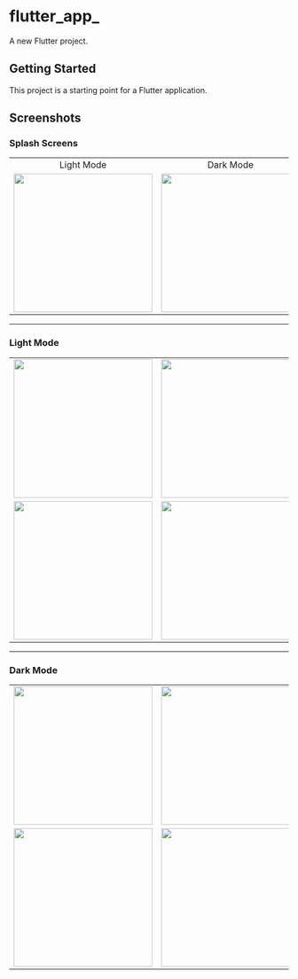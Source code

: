 # flutter_app_
A new Flutter project.

## Getting Started
This project is a starting point for a Flutter application.

## Screenshots

### Splash Screens

|  |  |
| :---: | :---: |
| Light Mode | Dark Mode |
| <img src="https://github.com/user-attachments/assets/fa927ace-63fc-4a76-a9e5-215a8e1c258a" width="250" /> | <img src="https://github.com/user-attachments/assets/2fb286a0-2959-4d22-940a-5998c491d6af" width="250" /> |

---

### Light Mode

|  |  |
| :---: | :---: |
| <img src="https://github.com/user-attachments/assets/6fb25c9f-cf3b-43b6-a4be-0c7f3541269c" width="250" /> | <img src="https://github.com/user-attachments/assets/316a8673-25b4-4c26-a469-394ee4ee47c0" width="250" />|
| <img src="https://github.com/user-attachments/assets/6be5a456-4b7a-4e25-bca8-62af7bc4b4df" width="250" /> | <img src="https://github.com/user-attachments/assets/787311be-6508-478a-9ebf-758a86c949e9" width="250" /> |

---

### Dark Mode

|  |  |
| :---: | :---: |
| <img src="https://github.com/user-attachments/assets/6fb25c9f-cf3b-43b6-a4be-0c7f3541269c" width="250" /> | <img src="https://github.com/user-attachments/assets/316a8673-25b4-4c26-a469-394ee4ee47c0" width="250" /> |
| <img src="https://github.com/user-attachments/assets/8b3a9889-fc85-4007-98d4-2206783b9848" width="250" /> | <img src="https://github.com/user-attachments/assets/c8010c8f-2e8e-4d26-9e5a-afe2775d56c0" width="250" /> |

